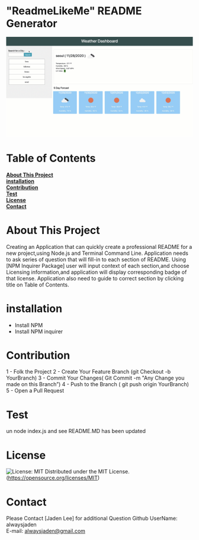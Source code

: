 # "ReadmeLikeMe" README Generator 
 !["ReadmeLikeMe" README Generator](./asset/image/snapshot.gif?raw=true)
# Table of Contents
**[About This Project](#about-this-project)**<br>**[installation](#installation)**<br>**[Contribution](#contribution)**<br>**[Test](#test)**<br>**[License](#license)**<br>**[Contact](#contact)**<br>
# About This Project
Creating an Application that can quickly create a professional README for a new project,using Node.js and Terminal Command Line. Application needs to ask series of question that will fill-in to each section of README. Using [NPM Inquirer Package] user will input context of each section,and choose Licensing information,and application will display corresponding badge of that license.  Application also need to guide to correct section by clicking title on Table of Contents.
# installation
* Install NPM
* Install NPM inquirer
# Contribution
1 - Folk the Project
2 - Create Your Feature Branch (git Checkout -b YourBranch)
3 - Commit Your Changes( Git Commit -m "Any Change you made on this Branch”)
4 - Push to the Branch ( git push origin YourBranch)
5 - Open a Pull Request 
# Test 
un node index.js and see README.MD has been updated 
# License
 ![License: MIT](https://img.shields.io/badge/License-MIT-yellow.svg) Distributed under the MIT License.(https://opensource.org/licenses/MIT)
# Contact 
Please Contact [Jaden Lee] for additional Question 
Github UserName: alwaysjaden <br>
E-mail: alwaysjaden@gmail.com 
 